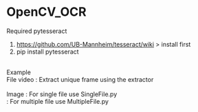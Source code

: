 # OpenCV_OCR

Required pytesseract
1. https://github.com/UB-Mannheim/tesseract/wiki > install first
2. pip install pytesseract

<br />
Example
<br />
File video : Extract unique frame using the extractor
<br />
<br />
Image : For single file use SingleFile.py
<br />
      : For multiple file use MultipleFile.py

